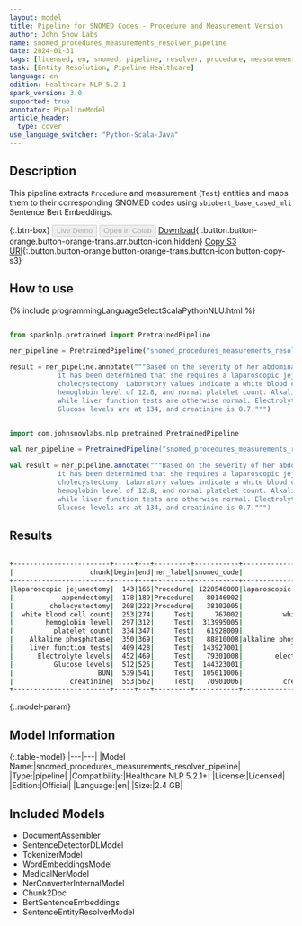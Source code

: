 ```yaml
---
layout: model
title: Pipeline for SNOMED Codes - Procedure and Measurement Version
author: John Snow Labs
name: snomed_procedures_measurements_resolver_pipeline
date: 2024-01-31
tags: [licensed, en, snomed, pipeline, resolver, procedure, measurements]
task: [Entity Resolution, Pipeline Healthcare]
language: en
edition: Healthcare NLP 5.2.1
spark_version: 3.0
supported: true
annotator: PipelineModel
article_header:
  type: cover
use_language_switcher: "Python-Scala-Java"
---
```


## Description

This pipeline extracts `Procedure` and measurement (`Test`) entities and maps them to their corresponding SNOMED codes using `sbiobert_base_cased_mli` Sentence Bert Embeddings.

{:.btn-box}
<button class="button button-orange" disabled>Live Demo</button>
<button class="button button-orange" disabled>Open in Colab</button>
[Download](https://s3.amazonaws.com/auxdata.johnsnowlabs.com/clinical/models/snomed_procedures_measurements_resolver_pipeline_en_5.2.1_3.0_1706724668334.zip){:.button.button-orange.button-orange-trans.arr.button-icon.hidden}
[Copy S3 URI](s3://auxdata.johnsnowlabs.com/clinical/models/snomed_procedures_measurements_resolver_pipeline_en_5.2.1_3.0_1706724668334.zip){:.button.button-orange.button-orange-trans.button-icon.button-copy-s3}

## How to use



<div class="tabs-box" markdown="1">
{% include programmingLanguageSelectScalaPythonNLU.html %}
  
```python

from sparknlp.pretrained import PretrainedPipeline

ner_pipeline = PretrainedPipeline("snomed_procedures_measurements_resolver_pipeline", "en", "clinical/models")

result = ner_pipeline.annotate("""Based on the severity of her abdominal examination and the persistence of her symptoms,
            it has been determined that she requires a laparoscopic jejunectomy, possible appendectomy, and
            cholecystectomy. Laboratory values indicate a white blood cell count of 15.3,
            hemoglobin level of 12.8, and normal platelet count. Alkaline phosphatase is elevated at 184,
            while liver function tests are otherwise normal. Electrolyte levels are within the normal range.
            Glucose levels are at 134, and creatinine is 0.7.""")

```
```scala

import com.johnsnowlabs.nlp.pretrained.PretrainedPipeline

val ner_pipeline = PretrainedPipeline("snomed_procedures_measurements_resolver_pipeline", "en", "clinical/models")

val result = ner_pipeline.annotate("""Based on the severity of her abdominal examination and the persistence of her symptoms,
            it has been determined that she requires a laparoscopic jejunectomy, possible appendectomy, and
            cholecystectomy. Laboratory values indicate a white blood cell count of 15.3,
            hemoglobin level of 12.8, and normal platelet count. Alkaline phosphatase is elevated at 184,
            while liver function tests are otherwise normal. Electrolyte levels are within the normal range.
            Glucose levels are at 134, and creatinine is 0.7.""")

```
</div>

## Results

```bash

+------------------------+-----+---+---------+-----------+--------------------------------+------------------------------------------------------------+------------------------------------------------------------+
|                   chunk|begin|end|ner_label|snomed_code|                      resolution|                                           all_k_resolutions|                                                 all_k_codes|
+------------------------+-----+---+---------+-----------+--------------------------------+------------------------------------------------------------+------------------------------------------------------------+
|laparoscopic jejunectomy|  143|166|Procedure| 1220546008|laparoscopic excision of jejunum|laparoscopic excision of jejunum:::laparoscopic appendice...|1220546008:::6025007:::307195003:::1220549001:::708627007...|
|            appendectomy|  178|189|Procedure|   80146002|                    appendectomy|appendectomy:::appendicotomy:::appendicectomy:::secondary...|80146002:::17041004:::149412002:::82730006:::174045003:::...|
|         cholecystectomy|  208|222|Procedure|   38102005|                 cholecystectomy|cholecystectomy:::choledochectomy:::cholecystotomy:::endo...|38102005:::6402000:::44337006:::45595009:::34130000:::899...|
|  white blood cell count|  253|274|     Test|     767002|          white blood cell count|white blood cell count:::white blood cell test:::differen...|767002:::252305002:::142922003:::44190001:::391558003:::4...|
|        hemoglobin level|  297|312|     Test|  313995005|              hemoglobin a level|hemoglobin a level:::plasma hemoglobin level:::hemoglobin...|313995005:::104142005:::407705000:::143073002:::35170002:...|
|          platelet count|  334|347|     Test|   61928009|                  platelet count|platelet count:::plateletcrit:::platelet estimate:::mean ...|61928009:::250314004:::8574009:::75672003:::80329005:::40...|
|    Alkaline phosphatase|  350|369|     Test|   88810008|alkaline phosphatase measurement|alkaline phosphatase measurement:::alkaline phosphatase s...|88810008:::45745006:::143948004:::166625007:::271234008::...|
|    liver function tests|  409|428|     Test|  143927001|            liver function tests|liver function tests:::liver function test:::liver functi...|143927001:::26958001:::166601004:::269992001:::736164009:...|
|      Electrolyte levels|  452|469|     Test|   79301008|        electrolytes measurement|electrolytes measurement:::electrolyte regulation:::blood...|79301008:::276025008:::144342002:::401142008:::386275008:...|
|          Glucose levels|  512|525|     Test|  144323001|             serum glucose level|serum glucose level:::plasma glucose level:::blood glucos...|144323001:::167094009:::144184004:::36048009:::72191006::...|
|                     BUN|  539|541|     Test|  105011006|                 bun measurement|bun measurement:::cinching:::bost operation:::pexy:::blou...|105011006:::16227009:::85651007:::1431002:::46747009:::45...|
|              creatinine|  553|562|     Test|   70901006|          creatinine measurement|creatinine measurement:::plasma creatinine level:::serum ...|70901006:::166729007:::166713004:::144658009:::313936008:...|
+------------------------+-----+---+---------+-----------+--------------------------------+------------------------------------------------------------+------------------------------------------------------------+

```

{:.model-param}
## Model Information

{:.table-model}
|---|---|
|Model Name:|snomed_procedures_measurements_resolver_pipeline|
|Type:|pipeline|
|Compatibility:|Healthcare NLP 5.2.1+|
|License:|Licensed|
|Edition:|Official|
|Language:|en|
|Size:|2.4 GB|

## Included Models

- DocumentAssembler
- SentenceDetectorDLModel
- TokenizerModel
- WordEmbeddingsModel
- MedicalNerModel
- NerConverterInternalModel
- Chunk2Doc
- BertSentenceEmbeddings
- SentenceEntityResolverModel
